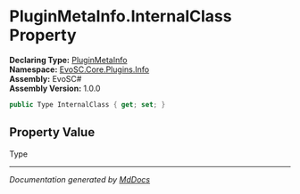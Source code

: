 ﻿<!--  
  <auto-generated>   
    The contents of this file were generated by a tool.  
    Changes to this file may be list if the file is regenerated  
  </auto-generated>   
-->

# PluginMetaInfo.InternalClass Property

**Declaring Type:** [PluginMetaInfo](../index.md)  
**Namespace:** [EvoSC.Core.Plugins.Info](../../index.md)  
**Assembly:** EvoSC\#  
**Assembly Version:** 1.0.0

```csharp
public Type InternalClass { get; set; }
```

## Property Value

Type

___

*Documentation generated by [MdDocs](https://github.com/ap0llo/mddocs)*
